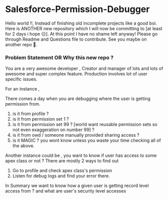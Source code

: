 # Salesforce-Permission-Debugger
Hello world !!, Instead of finishing old incomplete projects like a good boi. 
Here is ANOTHER new repository which I will now be committing to [at least for 2 days i hope 😑]. 
At this point I have no shame left anyway! Please go through Readme and Questions file to contribute. See you maybe on another repo 👋.

### Problem Statement OR Why this new repo ?
You are a very awesome developer , Creator and manager of lots and lots of awesome and super complex feature. 
Production involves lot of user specific issues.

For an instance ,

There comes a day when you are debugging where the user is getting permission from. 
1. is it from profile ?
1. is it from permission set 1 ?
1. is it from permission set 99 ? [world want reusable permission sets so not even exaggeration on number 99] ?
1. is it from owd / someone manually provided sharing access ?
1. is it MAGIC ? 
you wont know unless you waste your time checking all of the above.

Another instance could be , you want to know if user has access to some apex class or not ?
There are mostly 2 ways to find out 
1. Go to profile and check apex class's permission
1. Listen for debug logs and find your error there.

In Summary we want to know how a given user is getting record level access from ?
and what are user's security level accesses
